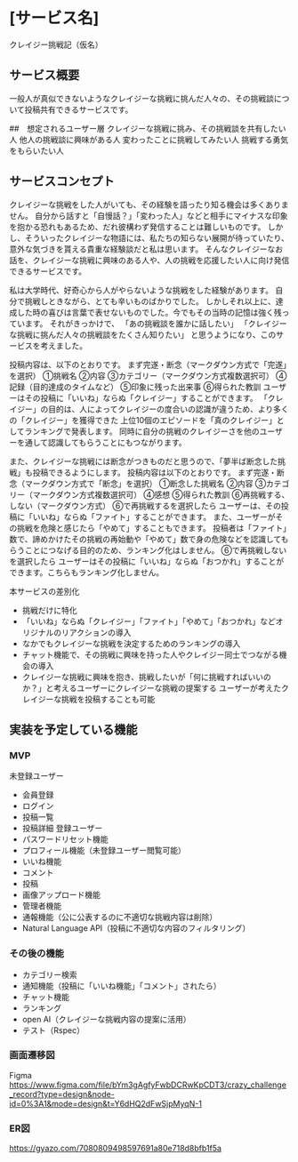 # [サービス名]
クレイジー挑戦記（仮名）

## サービス概要
一般人が真似できないようなクレイジーな挑戦に挑んだ人々の、その挑戦談について投稿共有できるサービスです。

##　想定されるユーザー層
クレイジーな挑戦に挑み、その挑戦談を共有したい人
他人の挑戦談に興味がある人
変わったことに挑戦してみたい人
挑戦する勇気をもらいたい人

## サービスコンセプト
クレイジーな挑戦をした人がいても、その経験を語ったり知る機会は多くありません。
自分から話すと「自慢話？」「変わった人」などと相手にマイナスな印象を抱かる恐れもあるため、だれ彼構わず発信することは難しいものです。
しかし、そういったクレイジーな物語には、私たちの知らない展開が待っていたり、意外な気づきを貰える貴重な経験談だと私は思います。
そんなクレイジーなお話を、クレイジーな挑戦に興味のある人や、人の挑戦を応援したい人に向け発信できるサービスです。

私は大学時代、好奇心から人がやらないような挑戦をした経験があります。
自分で挑戦しときながら、とても辛いものばかりでした。
しかしそれ以上に、達成した時の喜びは言葉で表せないものでした。今でもその当時の記憶は強く残っています。
それがきっかけで、
「あの挑戦談を誰かに話したい」
「クレイジーな挑戦に挑んだ人々の挑戦談をたくさん知りたい」
と思うようになり、このサービスを考えました。

投稿内容は、以下のとおりです。
  まず完遂・断念（マークダウン方式で「完遂」を選択）
  ①挑戦名
  ②内容
  ③カテゴリー（マークダウン方式複数選択可）
  ④記録（目的達成のタイムなど）
  ⑤印象に残った出来事
  ⑥得られた教訓
ユーザーはその投稿に「いいね」ならぬ「クレイジー」することができます。
「クレイジー」の目的は、人によってクレイジーの度合いの認識が違うため、より多くの「クレイジー」を獲得できた
上位10個のエピソードを「真のクレイジー」としてランキングで発表します。
同時に自分の挑戦のクレイジーさを他のユーザーを通して認識してもらうことにもつながります。

また、クレイジーな挑戦には断念がつきものだと思うので、「夢半ば断念した挑戦」も投稿できるようにします。
投稿内容は以下のとおりです。
  まず完遂・断念（マークダウン方式で「断念」を選択）
  ①断念した挑戦名
  ②内容
  ③カテゴリー（マークダウン方式複数選択可）
  ④感想
  ⑤得られた教訓
  ⑥再挑戦する、しない（マークダウン方式）
⑥で再挑戦するを選択したら
ユーザーは、その投稿に「いいね」ならぬ「ファイト」することができます。
また、ユーザーがその挑戦を危険と感じたら「やめて」することもできます。
投稿者は「ファイト」数で、諦めかけたその挑戦の再始動や「やめて」数で身の危険などを認識してもらうことにつなげる目的のため、ランキング化はしません。
⑥で再挑戦しないを選択したら
ユーザーはその投稿に「いいね」ならぬ「おつかれ」することができます。こちらもランキング化しません。

本サービスの差別化
* 挑戦だけに特化
* 「いいね」ならぬ「クレイジー」「ファイト」「やめて」「おつかれ」などオリジナルのリアクションの導入
* なかでもクレイジーな挑戦を決定するためのランキングの導入
* チャット機能で、その挑戦に興味を持った人やクレイジー同士でつながる機会の導入
* クレイジーな挑戦に興味を抱き、挑戦したいが「何に挑戦すればいいのか？」と考えるユーザーにクレイジーな挑戦の提案する
  ユーザーが考えたクレイジーな挑戦を投稿することも可能

## 実装を予定している機能
### MVP
未登録ユーザー
* 会員登録
* ログイン
* 投稿一覧
* 投稿詳細
登録ユーザー
* パスワードリセット機能
* プロフィール機能（未登録ユーザー閲覧可能）
* いいね機能
* コメント
* 投稿
* 画像アップロード機能
* 管理者機能
* 通報機能（公に公表するのに不適切な挑戦内容は削除）
* Natural Language API（投稿に不適切な内容のフィルタリング）

### その後の機能
* カテゴリー検索
* 通知機能（投稿に「いいね機能」「コメント」されたら）
* チャット機能
* ランキング
* open AI（クレイジーな挑戦内容の提案に活用）
* テスト（Rspec）

### 画面遷移図
Figma
https://www.figma.com/file/bYm3gAgfyFwbDCRwKpCDT3/crazy_challenge_record?type=design&node-id=0%3A1&mode=design&t=Y6dHQ2dFwSjpMyqN-1

### ER図
https://gyazo.com/7080809498597691a80e718d8bfb1f5a